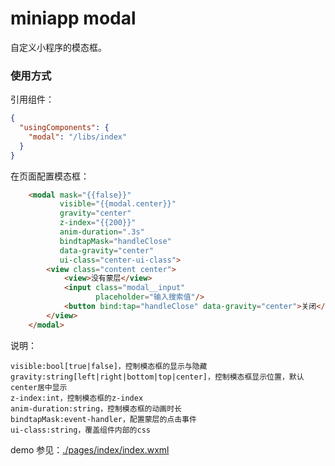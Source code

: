 # miniapp modal

自定义小程序的模态框。

### 使用方式

引用组件：

```json
{
  "usingComponents": {
    "modal": "/libs/index"
  }
}
```
在页面配置模态框：

```html
    <modal mask="{{false}}"
           visible="{{modal.center}}"
           gravity="center"
           z-index="{{200}}"
           anim-duration=".3s"
           bindtapMask="handleClose"
           data-gravity="center"
           ui-class="center-ui-class">
        <view class="content center">
            <view>没有蒙层</view>
            <input class="modal__input"
                   placeholder="输入搜索值"/>
            <button bind:tap="handleClose" data-gravity="center">关闭</button>
        </view>
    </modal>
```
说明：

    visible:bool[true|false]，控制模态框的显示与隐藏
    gravity:string[left|right|bottom|top|center]，控制模态框显示位置，默认center居中显示
    z-index:int，控制模态框的z-index
    anim-duration:string，控制模态框的动画时长
    bindtapMask:event-handler，配置蒙层的点击事件
    ui-class:string，覆盖组件内部的css
    
demo 参见：[./pages/index/index.wxml](./pages/index/index.wxml)